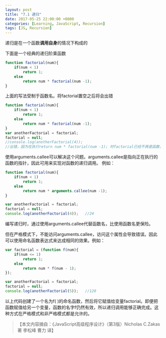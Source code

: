```yaml
---
layout: post
title: "7.1 递归"
date: 2017-05-25 22:00:00 +0800
categories: [Learning, JavaScript, Recursion]
tags: [JS, Recursion]
---
```


递归是在一个函数**调用自身**的情况下构成的

下面是一个经典的递归阶乘函数

```js
function factorial(num){
	if(num < 1)
		return 1;
	else
		return num * factorial(num -1);
}
```

上面的写法受制于函数名。将factorial置空之后将会出错

```js
function factorial(num){
	if(num < 1)
		return 1;
	else
		return num * factorial(num -1);
}
var anotherFactorial = factorial;
factorial = null;
//console.log(anotherFactorial(4));
//出错，因为在执行return num * factorial(num -1); 时factorial已经不再是函数，为 null。

```

使用arguments.callee可以解决这个问题。arguments.callee是指向正在执行的函数的指针，因此可用来实现对函数的递归调用。
例如：

```js
function factorial(num){
	if(num < 1)
		return 1;
	else
		return num * arguments.callee(num -1);
}

var anotherFactorial = factorial;
factorial = null;
console.log(anotherFactorial(4));	//24
```

编写递归时，通过使用arguments.callee代替函数名，比使用函数名更保险。

但在严格模式下，不能访问arguments.callee，访问这个属性会导致错误。因此可以使用命名函数表达式来达成相同的效果。例如：

```js
var factorial = (function f(num){
	if(num <= 1)
		return 1;
	else
		return num * f(num - 1);
});

var anotherFactorial = factorial;
factorial = null;
console.log(anotherFactorial(5));	//120
```

以上代码创建了一个名为f( )的命名函数，然后将它赋值给变量factorial。即便把函数赋值给另一个变量，函数的名字f仍然有效，所以递归调用能够正确完成。这种方式在严格模式和非严格模式都是允许的。

>【本文内容摘自：《JavaScript高级程序设计》（第3版）Nicholas C.Zakas 著   李松峰 曹力 译】